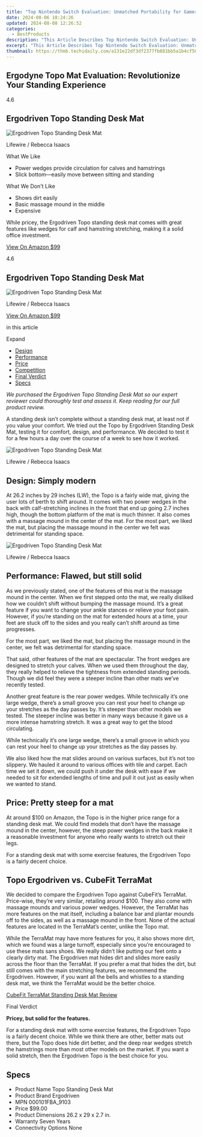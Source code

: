 ```yaml
---
title: "Top Nintendo Switch Evaluation: Unmatched Portability for Gamers"
date: 2024-08-06 18:24:26
updated: 2024-08-08 12:26:52
categories:
  - BestProducts
description: "This Article Describes Top Nintendo Switch Evaluation: Unmatched Portability for Gamers"
excerpt: "This Article Describes Top Nintendo Switch Evaluation: Unmatched Portability for Gamers"
thumbnail: https://thmb.techidaily.com/a131e22df3df2377fb881bb5a1b4cf5042cfae5314bdf30aa6391ae79d2a6b0c.jpg
---
```


## Ergodyne Topo Mat Evaluation: Revolutionize Your Standing Experience

4.6

## Ergodriven Topo Standing Desk Mat

![Ergodriven Topo Standing Desk Mat](https://www.lifewire.com/thmb/7cIUA6lXw6TjIJrsjBKdKRuOvps=/1000x1000/filters:no_upscale():max_bytes(150000):strip_icc():format(webp)/_hero_SQ_Ergodriven-Topo-Comfort-Mat-1-ccd96f7c454945c3b974a2f5cba4fe79.jpg)

Lifewire / Rebecca Isaacs

 What We Like

* Power wedges provide circulation for calves and hamstrings
* Slick bottom—easily move between sitting and standing

 What We Don't Like

* Shows dirt easily
* Basic massage mound in the middle
* Expensive

 While pricey, the Ergodriven Topo standing desk mat comes with great features like wedges for calf and hamstring stretching, making it a solid office investment.

[View On Amazon $99](https://www.amazon.com/Ergodriven-Not-Flat-Anti-Fatigue-Calculated-Must-Have/dp/B00V3TO9EK/?tag=lifewire-onsite-prod-20&ascsubtag=4775310%7Cn915a9e38dc0349c7bf58e56fac1a735710%7CB00V3TO9EK)

4.6

## Ergodriven Topo Standing Desk Mat

![Ergodriven Topo Standing Desk Mat](https://www.lifewire.com/thmb/GZTKidZtByl51GvkYiB-jNjEjbE=/450x450/filters:no_upscale():max_bytes(150000):strip_icc():format(webp)/_hero_SQ_Ergodriven-Topo-Comfort-Mat-1-ccd96f7c454945c3b974a2f5cba4fe79.jpg)

Lifewire / Rebecca Isaacs

[View On Amazon $99](https://www.amazon.com/Ergodriven-Not-Flat-Anti-Fatigue-Calculated-Must-Have/dp/B00V3TO9EK/?tag=lifewire-onsite-prod-20&ascsubtag=4775310%7Cn915a9e38dc0349c7bf58e56fac1a735710%7CB00V3TO9EK)

 in this article

 Expand

* [Design](https://www.lifewire.com/#toc-design-simply-modern)
* [Performance](https://www.lifewire.com/#toc-performance-flawed-but-still-solid)
* [Price](https://www.lifewire.com/#toc-price-pretty-steep-for-a-mat)
* [Competition](https://www.lifewire.com/#toc-topo-ergodriven-vs-cubefit-terramat)
* [Final Verdict](https://www.lifewire.com/#toc-final-verdict)
* [Specs](https://www.lifewire.com/#toc-full-spec)

 _We purchased the Ergodriven Topo Standing Desk Mat so our expert reviewer could thoroughly test and assess it. Keep reading for our full product review._

 A standing desk isn’t complete without a standing desk mat, at least not if you value your comfort. We tried out the Topo by Ergodriven Standing Desk Mat, testing it for comfort, design, and performance. We decided to test it for a few hours a day over the course of a week to see how it worked.

![Ergodriven Topo Standing Desk Mat](https://www.lifewire.com/thmb/KYfJPJ0jHZhmy15IUeGxDL8kmRw=/1500x0/filters:no_upscale():max_bytes(150000):strip_icc():format(webp)/Ergodriven-Topo-Comfort-Mat-2-547d9823c4ac47cbb5a360040866172a.jpg)

 Lifewire / Rebecca Isaacs

## **Design: Simply modern**

 At 26.2 inches by 29 inches (LW), the Topo is a fairly wide mat, giving the user lots of berth to shift around. It comes with two power wedges in the back with calf-stretching inclines in the front that end up going 2.7 inches high, though the bottom platform of the mat is much thinner. It also comes with a massage mound in the center of the mat. For the most part, we liked the mat, but placing the massage mound in the center we felt was detrimental for standing space.

![Ergodriven Topo Standing Desk Mat](https://www.lifewire.com/thmb/0MLp0JKyXodrqDxUdun30XlUicQ=/1500x0/filters:no_upscale():max_bytes(150000):strip_icc():format(webp)/Ergodriven-Topo-Comfort-Mat-3-5e85cbed72974e018684fe954f0ddf1b-75abe4f41eba41c3b202cdf74fbf3caa.jpg)

Lifewire / Rebecca Isaacs

## **Performance: Flawed, but still solid**

 As we previously stated, one of the features of this mat is the massage mound in the center. When we first stepped onto the mat, we really disliked how we couldn’t shift without bumping the massage mound. It’s a great feature if you want to change your ankle stances or relieve your foot pain. However, if you’re standing on the mat for extended hours at a time, your feet are stuck off to the sides and you really can’t shift around as time progresses.

 For the most part, we liked the mat, but placing the massage mound in the center, we felt was detrimental for standing space.

 That said, other features of the mat are spectacular. The front wedges are designed to stretch your calves. When we used them throughout the day, they really helped to relieve the tightness from extended standing periods. Though we did feel they were a steeper incline than other mats we’ve recently tested.

 Another great feature is the rear power wedges. While technically it’s one large wedge, there’s a small groove you can rest your heel to change up your stretches as the day passes by. It’s steeper than other models we tested. The steeper incline was better in many ways because it gave us a more intense hamstring stretch. It was a great way to get the blood circulating.

 While technically it’s one large wedge, there’s a small groove in which you can rest your heel to change up your stretches as the day passes by.

 We also liked how the mat slides around on various surfaces, but it’s not too slippery. We hauled it around to various offices with tile and carpet. Each time we set it down, we could push it under the desk with ease if we needed to sit for extended lengths of time and pull it out just as easily when we wanted to stand.

## **Price: Pretty steep for a mat**

 At around $100 on Amazon, the Topo is in the higher price range for a standing desk mat. We could find models that don’t have the massage mound in the center, however, the steep power wedges in the back make it a reasonable investment for anyone who really wants to stretch out their legs.

 For a standing desk mat with some exercise features, the Ergodriven Topo is a fairly decent choice.

## **Topo Ergodriven vs. CubeFit TerraMat**

 We decided to compare the Ergodriven Topo against CubeFit’s TerraMat. Price-wise, they’re very similar, retailing around $100\. They also come with massage mounds and various power wedges. However, the TerraMat has more features on the mat itself, including a balance bar and plantar mounds off to the sides, as well as a massage mound in the front. None of the actual features are located in the TerraMat’s center, unlike the Topo mat.

 While the TerraMat may have more features for you, it also shows more dirt, which we found was a large turnoff, especially since you’re encouraged to use these mats sans shoes. We really didn’t like putting our feet onto a clearly dirty mat. The Ergodriven mat hides dirt and slides more easily across the floor than the TerraMat. If you prefer a mat that hides the dirt, but still comes with the main stretching features, we recommend the Ergodriven. However, if you want all the bells and whistles to a standing desk mat, we think the TerraMat would be the better choice.

[CubeFit TerraMat Standing Desk Mat Review](https://www.lifewire.com/cubefit-terramat-review-4775307)

 Final Verdict

**Pricey, but solid for the features.**

 For a standing desk mat with some exercise features, the Ergodriven Topo is a fairly decent choice. While we think there are other, better mats out there, but the Topo does hide dirt better, and the deep rear wedges stretch the hamstrings more than most other models on the market. If you want a solid stretch, then the Ergodriven Topo is the best choice for you.

## Specs

* Product Name  Topo Standing Desk Mat
* Product Brand  Ergodriven
* MPN  000101FBA\_9103
* Price  $99.00
* Product Dimensions  26.2 x 29 x 2.7 in.
* Warranty  Seven Years
* Connectivity Options  None


<ins class="adsbygoogle"
     style="display:block"
     data-ad-format="autorelaxed"
     data-ad-client="ca-pub-7571918770474297"
     data-ad-slot="1223367746"></ins>



<ins class="adsbygoogle"
     style="display:block"
     data-ad-client="ca-pub-7571918770474297"
     data-ad-slot="8358498916"
     data-ad-format="auto"
     data-full-width-responsive="true"></ins>
